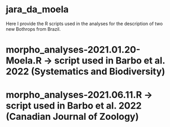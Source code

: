 # jara_da_moela

Here I provide the R scripts used in the analyses for the description of two new Bothrops from Brazil.

# morpho_analyses-2021.01.20-Moela.R -> script used in Barbo et al. 2022 (Systematics and Biodiversity)

# morpho_analyses-2021.06.11.R -> script used in Barbo et al. 2022 (Canadian Journal of Zoology)
